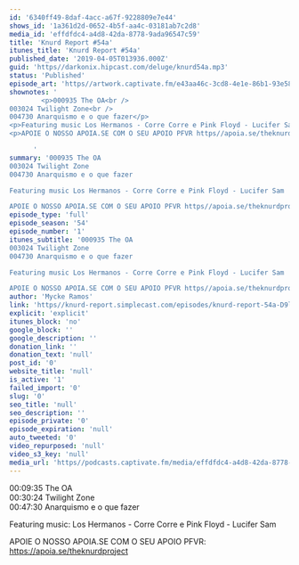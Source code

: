 ```yaml
---
id: '6340ff49-8daf-4acc-a67f-9228809e7e44'
shows_id: '1a361d2d-0652-4b5f-aa4c-03181ab7c2d8'
media_id: 'effdfdc4-a4d8-42da-8778-9ada96547c59'
title: 'Knurd Report #54a'
itunes_title: 'Knurd Report #54a'
published_date: '2019-04-05T013936.000Z'
guid: 'https//darkonix.hipcast.com/deluge/knurd54a.mp3'
status: 'Published'
episode_art: 'https//artwork.captivate.fm/e43aa46c-3cd8-4e1e-86b1-93e5863c4080/1000-itunes-1582315387.jpg'
shownotes: '
        <p>000935 The OA<br />
003024 Twilight Zone<br />
004730 Anarquismo e o que fazer</p>
<p>Featuring music Los Hermanos - Corre Corre e Pink Floyd - Lucifer Sam</p>
<p>APOIE O NOSSO APOIA.SE COM O SEU APOIO PFVR https//apoia.se/theknurdproject</p>

      '
summary: '000935 The OA
003024 Twilight Zone
004730 Anarquismo e o que fazer

Featuring music Los Hermanos - Corre Corre e Pink Floyd - Lucifer Sam

APOIE O NOSSO APOIA.SE COM O SEU APOIO PFVR https//apoia.se/theknurdproject'
episode_type: 'full'
episode_season: '54'
episode_number: '1'
itunes_subtitle: '000935 The OA
003024 Twilight Zone
004730 Anarquismo e o que fazer

Featuring music Los Hermanos - Corre Corre e Pink Floyd - Lucifer Sam

APOIE O NOSSO APOIA.SE COM O SEU APOIO PFVR https//apoia.se/theknurdproject'
author: 'Mycke Ramos'
link: 'https//knurd-report.simplecast.com/episodes/knurd-report-54a-D9ljnYRq'
explicit: 'explicit'
itunes_block: 'no'
google_block: ''
google_description: ''
donation_link: ''
donation_text: 'null'
post_id: '0'
website_title: 'null'
is_active: '1'
failed_import: '0'
slug: '0'
seo_title: 'null'
seo_description: ''
episode_private: '0'
episode_expiration: 'null'
auto_tweeted: '0'
video_repurposed: 'null'
video_s3_key: 'null'
media_url: 'https//podcasts.captivate.fm/media/effdfdc4-a4d8-42da-8778-9ada96547c59/knurd54a_tc.mp3'
---
```

00:09:35 The OA  
00:30:24 Twilight Zone  
00:47:30 Anarquismo e o que fazer

Featuring music: Los Hermanos - Corre Corre e Pink Floyd - Lucifer Sam

APOIE O NOSSO APOIA.SE COM O SEU APOIO PFVR: https://apoia.se/theknurdproject